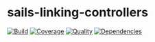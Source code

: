# sails-linking-controllers

[![Build](https://travis-ci.org/chrisns/sails-linking-controllers.png)](https://travis-ci.org/chrisns/sails-linking-controllers)
[![Coverage](https://coveralls.io/repos/chrisns/sails-linking-controllers/badge.png)](https://coveralls.io/r/chrisns/sails-linking-controllers)
[![Quality](https://codeclimate.com/github/chrisns/sails-linking-controllers.png)](https://codeclimate.com/github/chrisns/sails-linking-controllers)
[![Dependencies](https://david-dm.org/chrisns/sails-linking-controllers.png)](https://david-dm.org/chrisns/sails-linking-controllers)
